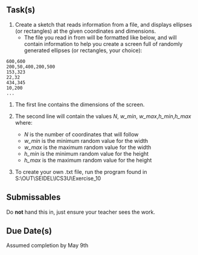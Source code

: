 
Task(s)
-------
1. Create a sketch that reads information from a file, and displays ellipses (or rectangles) at the given coordinates and dimensions.  
   * The file you read in from will be formatted like below, and will contain information to help you create a screen full of randomly generated ellipses (or rectangles, your choice):

```text
600,600
200,50,400,200,500
153,323
22,32
434,345
10,200
...
```

1. The first line contains the dimensions of the screen.  
2. The second line will contain the values _N_, _w\_min_, _w\_max_,_h\_min_,_h\_max_ where:
   * _N_ is the number of coordinates that will follow
   * _w\_min_ is the minimum random value for the width
   * _w\_max_ is the maximum random value for the width
   * _h\_min_ is the minimum random value for the height
   * _h\_max_ is the maximum random value for the height

3. To create your own .txt file, run the program found in S:\OUT\SEIDEL\ICS3U\Exercise_10

Submissables
------------
Do **not** hand this in, just ensure your teacher sees the work.

Due Date(s)
----------
Assumed completion by May 9th

